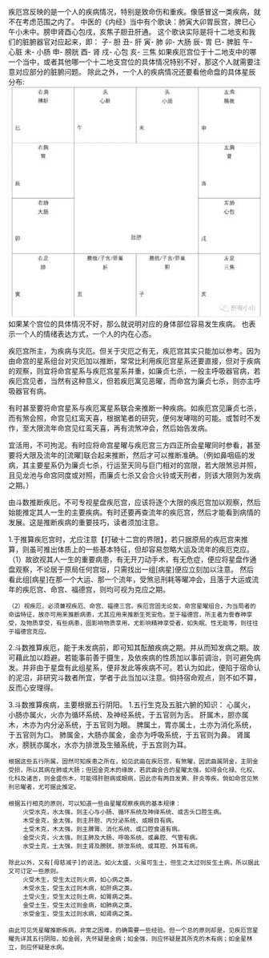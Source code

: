 疾厄宫反映的是一个人的疾病情况，特别是致命伤和重疾。像感冒这一类疾病，就不在考虑范围之内了。
中医的《内经》当中有个歌诀：肺寅大卯胃辰宫，脾巳心午小未中。膀申肾酉心包戌，亥焦子胆丑肝通。
这个歌诀实际是将十二地支和我们的脏腑器官对应起来，即：
子- 胆
丑- 肝
寅- 肺
卯- 大肠
辰- 胃
巳- 脾脏
午- 心脏
未- 小肠
申- 膀胱
酉- 肾
戍- 心包
亥- 三焦
如果疾厄宫位于十二地支中的哪一个当中，或者其他哪一个十二地支宫位的具体情况特别不好，那这个人就需要注意对应部分的脏腑问题。
除此之外，一个人的疾病情况还要看他命盘的具体星辰分布:
![十二宫器官图](./十二宫器官图.png)
如果某个宫位的具体情况不好，那么就说明对应的身体部位容易发生疾病。
也表示一个人的情绪表达方式，一个人的内在心态。

疾厄宫所主，为疾病与灾厄。但关于灾厄之有无，疾厄宫其实只能加以参考。因为由命宫的星系组台对灾厄加以推断，常常比利用疾厄宫星系还要直接，但对于疾病的观察，则宜将命宫星系与疾厄宫星系并重，如廉贞七杀，一般主呼吸器官病，若疾厄宫见者，当然有这种意义，但若疾厄寓见恶曜，而命宫为廉贞七杀，则亦主呼吸器官有病。

有时甚至要将命宫星系与疾厄寓星系联合来推断一种疾病。如疾厄宫见廉贞七杀，而有煞会照，命宫见红鸾天喜，根据笔者的研究，便何发哮喘的可能。或暂时不发作，至大限流年命宫见红鸾天喜，再有流煞冲会，然后始告发病。

宜活用，不可拘泥。有时应将命宫星曜与疾厄宫三方四正所会星曜同时参看，甚至要将大限及流年的[流曜]联合起来推断，然后才可以推断准确。（例如鼻咽癌的发病，其主要星系仍为廉贞七杀，行运至天同与巨门相对的宫限，若大限煞忌并照，且见龙池与命宫同度或对照，而廉贞七杀又会合火铃或天刑者，则该大限则为发病之期。）

由斗数推断疾厄，不可专视星盘疾厄宫，应该将逐个大限的疾厄宫加以观察，然后始能推定其人一生的主要疾病。有时还要再查流年的疾厄宫，然后才能看到病情的发展。这是推断疾病的重要技巧，读者须加注意。

1.于推算疾厄宫时，尤应注意【打破十二宫的界限】，若只据原局的疾厄宫来推算，则虽可推出体质上的一些基本特征，但却容易忽略大运及流年的疾厄克应。
    （1）故欲视其人一生的重要病患，有无开刀动手术，有无危症，便应将星盘作通盘观察，不论居于原局任何宫垣，只需找出一组[病星]便应立刻加以注意。
    然后看此组[病星]在那一个大运、那一个流年，受煞忌刑耗等曜冲会，且落于大运或流年的疾厄宫、命宫、福德宫，则均可视为克应之期。

    （2）视疾厄，必须兼视疾厄、命宫、福德三宫。疾厄宫固无论矣，命宫星曜组合，为当局者的命运特征，故亦可用来推断病患，尤其应用来推断生死安危。至于福德宫，所主者为誊舂神享受，及物质享受，有些病患，固影响物质享用，尤影响精神享受者，如失眠、性无能等，则往往于福德宫克应。

2.斗数推算疾厄，能于未发病前，即可知其酝酿疾病之期。并从而知发病之期。故可藉此加以趋避。若能事前善于摄生，及依疾病的性质加以事前调治，则可避免病发。并非由于星盘有此组星系，便非发此等疾病不可。若认为如此，便陷于宿命认的泥沼，非研究斗数者所宜，学者于此当加以注意。倘持宿命观点，则不如不算，反而心安理得。

3.斗数推算疾病，主要根据五行阴阳。
    1.五行生克及五脏六腑的知识：
        心属火，小肠亦属火，火亦为循环系统、及神经系统，于五官则为舌。
        肝属木，胆亦属木，木亦为内分泌系统，于五官则为眼。
        脾属土，胃亦属土，土亦为消化系统，于五官则为口。
        肺属金，大肠亦属金，金亦为呼吸系统，于五官则为鼻。
        肾属水，膀胱亦属水，水亦为排泄及生殖系统，于五宫则为耳。

    根据这些五行所属，固然可知疾患之所在，如见武曲在疾厄宫，有煞曜，因武曲属阴金，主阴金受损，所以其病在肺或大肠；但因金克木的缘故，若武曲会合的星曜太强，如得会化禄、化权、化科及诸吉，则金盛伤木，可能得肝胆病或眼病，因此亦有两目发黄、肝炎等疾。倘如命宫见煞刑忌曜者，尤可据此推定。

    根据五行相克的原则，可以知道一些由星曜观察疾病的基本规律：
        火受水克，水太强，则主心与小肠、循环系统及神绎系统、或舌头口腔生病。
        木受金克，金太强，则主肝胆、内分泌系统、或眼目有病。
        土受木克，木太强，则主脾胃、消化系统、或口腔食道有病。
        金受火克，火太强，则主肺及大肠、呼吸系统、或鼻腔、气管有病。
        水受土克，土太强，则主肾及膀胱、排泄系统、或耳腔、外耳有病。
    
    除此以外，又有[母慈减子]的说法。如火太盛，火虽可生土，但生之太过则反生土病，所以据此又可订定一些原则。
        火受木生，受生太过则火病，如心病之类。
        木受水生，受生太过则木病，如肝病之类。
        土受火生，受生太过则土病，如胃病之类。
        金受土生，受生太过则金病，如肺病之类。
        水受金生，受生太过则水病，如肾病之类。
    
    由此可见凭星曜推断疾病，非常之困难，的确需要一些经验。但一个总的原则却是，见疾厄宫星曜先详其五行阴阳，如金弱，先怀疑是金病；如金强，则应怀疑是其所克的木有病；如金星林立，则应怀疑是水病。